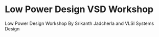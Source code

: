# Low Power Design VSD Workshop
 Low Power Design Workshop By Srikanth Jadcherla and VLSI Systems Design
